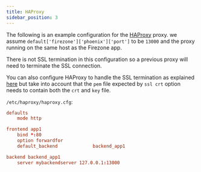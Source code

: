 ```yaml
---
title: HAProxy
sidebar_position: 3
---
```


The following is an example configuration for the
[HAProxy](https://www.haproxy.org/) proxy. we assume
`default['firezone']['phoenix']['port']` to be `13000` and the proxy running on
the same host as the Firezone app.

There is not SSL termination in this configuration so a previous proxy will
need to terminate the SSL connection.

You can also configure HAProxy to handle the SSL termination as explained
[here](https://www.haproxy.com/blog/haproxy-ssl-termination/) but take into
account that the `pem` file expected by `ssl crt` option needs to contain
both the `crt` and `key` file.

`/etc/haproxy/haproxy.cfg`:

```conf
defaults
    mode http

frontend app1
    bind *:80
    option forwardfor
    default_backend             backend_app1

backend backend_app1
    server mybackendserver 127.0.0.1:13000
```
